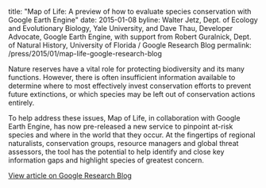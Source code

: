 title: "Map of Life: A preview of how to evaluate species conservation with Google Earth Engine"
date: 2015-01-08
byline: Walter Jetz, Dept. of Ecology and Evolutionary Biology, Yale University, and Dave Thau, Developer Advocate, Google Earth Engine, with support from Robert Guralnick, Dept. of Natural History, University of Florida / Google Research Blog
permalink: /press/2015/01/map-life-google-research-blog


Nature reserves have a vital role for protecting biodiversity and its many functions. However, there is often insufficient information available to determine where to most effectively invest conservation efforts to prevent future extinctions, or which species may be left out of conservation actions entirely.

To help address these issues, Map of Life, in collaboration with Google Earth Engine, has now pre-released a new service to pinpoint at-risk species and where in the world that they occur. At the fingertips of regional naturalists, conservation groups, resource managers and global threat assessors, the tool has the potential to help identify and close key information gaps and highlight species of greatest concern.


[View article on Google Research Blog](http://googleresearch.blogspot.com/2015/01/map-of-life-preview-of-how-to-evaluate.html)
